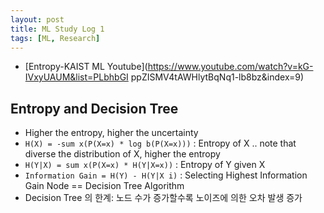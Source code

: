 ```yaml
---
layout: post
title: ML Study Log 1
tags: [ML, Research]
---
```

- [Entropy-KAIST ML Youtube](https://www.youtube.com/watch?v=kG-IVxyUAUM&list=PLbhbGI ppZISMV4tAWHlytBqNq1-lb8bz&index=9)

## Entropy and Decision Tree
- Higher the entropy, higher the uncertainty
- ```H(X) = -sum x(P(X=x) * log b(P(X=x)))``` : Entropy of X .. note that diverse the distribution of X, higher the entropy
- ```H(Y|X) = sum x(P(X=x) * H(Y|X=x))``` : Entropy of Y given X
- ```Information Gain = H(Y) - H(Y|X i)``` : Selecting Highest Information Gain Node == Decision Tree Algorithm
- Decision Tree 의 한계: 노드 수가 증가할수록 노이즈에 의한 오차 발생 증가


